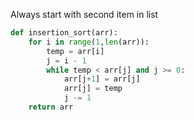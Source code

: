 Always start with second item in list
``` Python
def insertion_sort(arr):
	for i in range(1,len(arr)):
		temp = arr[i]
		j = i - 1
		while temp < arr[j] and j >= 0:
			arr[j+1] = arr[j]
			arr[j] = temp
			j -= 1
	return arr
```